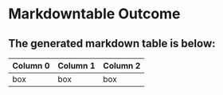 # Markdowntable Outcome
## The generated markdown table is below:
| Column 0 | Column 1 | Column 2 |
|----------|----------|----------|
|   box    |   box    |   box    |
